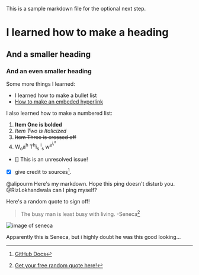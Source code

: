 This is a sample markdown file for the optional next step.

# I learned how to make a heading
## And a smaller heading
### And an even smaller heading

Some more things I learned:
* I learned how to make a bullet list
* [How to make an embeded hyperlink](https://docs.github.com/en/get-started/writing-on-github/getting-started-with-writing-and-formatting-on-github/basic-writing-and-formatting-syntax#links)

I also learned how to make a numbered list:
1. **Item One is bolded**
2. *Item Two is Italicized*
3. ~~Item Three is crossed off~~
4. W<sub>o</sub>a<sup>h</sup> T<sup>h</sup>i<sub>s</sub> <sup>i</sup><sub>s</sub> w<sup>e<sup>i<sub>r</sub><sup>d</sup></sup></sup>

- [] This is an unresolved issue!
- [x] give credit to sources[^1].

@alipourm Here's my markdown. Hope this ping doesn't disturb you.
@RizLokhandwala can I ping myself?

Here's a random quote to sign off!

> The busy man is least busy with living. -Seneca[^2]

![image of seneca](https://upload.wikimedia.org/wikipedia/commons/thumb/b/b1/0_S%C3%A9n%C3%A8que_-_Mus%C3%A9e_du_Prado_-_Cat._144_-_%282%29.JPG/170px-0_S%C3%A9n%C3%A8que_-_Mus%C3%A9e_du_Prado_-_Cat._144_-_%282%29.JPG)

Apparently this is Seneca, but i highly doubt he was this good looking...

[^1]: [GitHub Docs](https://docs.github.com/en/get-started/writing-on-github/getting-started-with-writing-and-formatting-on-github/basic-writing-and-formatting-syntax)

[^2]: [Get your free random quote here!](https://coda.io/@mark-davis/random-quote)
